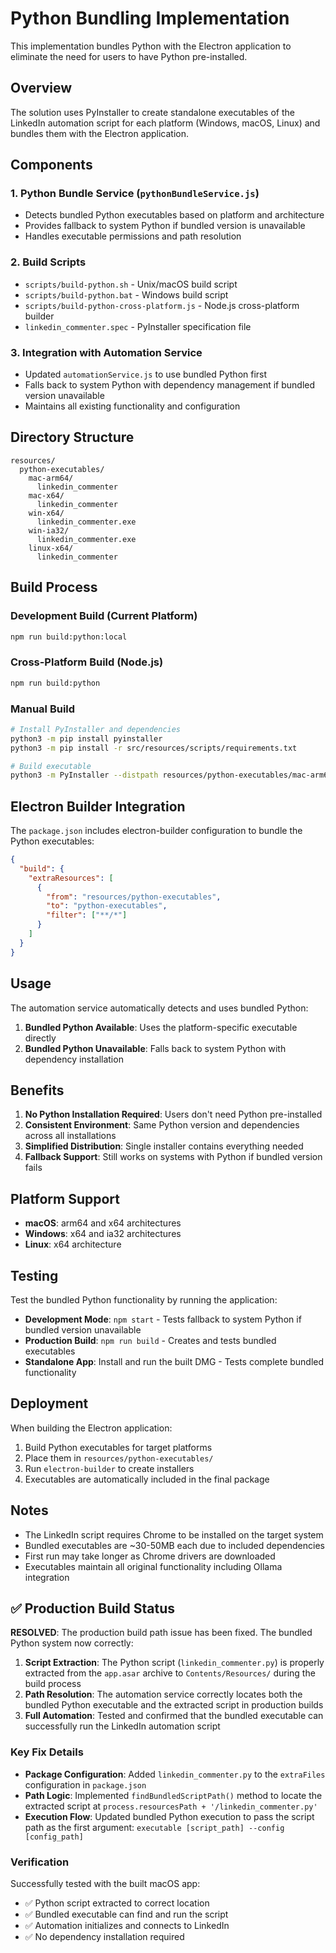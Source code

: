 # Python Bundling Implementation

This implementation bundles Python with the Electron application to eliminate the need for users to have Python pre-installed.

## Overview

The solution uses PyInstaller to create standalone executables of the LinkedIn automation script for each platform (Windows, macOS, Linux) and bundles them with the Electron application.

## Components

### 1. Python Bundle Service (`pythonBundleService.js`)

- Detects bundled Python executables based on platform and architecture
- Provides fallback to system Python if bundled version is unavailable
- Handles executable permissions and path resolution

### 2. Build Scripts

- `scripts/build-python.sh` - Unix/macOS build script
- `scripts/build-python.bat` - Windows build script
- `scripts/build-python-cross-platform.js` - Node.js cross-platform builder
- `linkedin_commenter.spec` - PyInstaller specification file

### 3. Integration with Automation Service

- Updated `automationService.js` to use bundled Python first
- Falls back to system Python with dependency management if bundled version unavailable
- Maintains all existing functionality and configuration

## Directory Structure

```
resources/
  python-executables/
    mac-arm64/
      linkedin_commenter
    mac-x64/
      linkedin_commenter
    win-x64/
      linkedin_commenter.exe
    win-ia32/
      linkedin_commenter.exe
    linux-x64/
      linkedin_commenter
```

## Build Process

### Development Build (Current Platform)

```bash
npm run build:python:local
```

### Cross-Platform Build (Node.js)

```bash
npm run build:python
```

### Manual Build

```bash
# Install PyInstaller and dependencies
python3 -m pip install pyinstaller
python3 -m pip install -r src/resources/scripts/requirements.txt

# Build executable
python3 -m PyInstaller --distpath resources/python-executables/mac-arm64 linkedin_commenter.spec
```

## Electron Builder Integration

The `package.json` includes electron-builder configuration to bundle the Python executables:

```json
{
  "build": {
    "extraResources": [
      {
        "from": "resources/python-executables",
        "to": "python-executables",
        "filter": ["**/*"]
      }
    ]
  }
}
```

## Usage

The automation service automatically detects and uses bundled Python:

1. **Bundled Python Available**: Uses the platform-specific executable directly
2. **Bundled Python Unavailable**: Falls back to system Python with dependency installation

## Benefits

1. **No Python Installation Required**: Users don't need Python pre-installed
2. **Consistent Environment**: Same Python version and dependencies across all installations
3. **Simplified Distribution**: Single installer contains everything needed
4. **Fallback Support**: Still works on systems with Python if bundled version fails

## Platform Support

- **macOS**: arm64 and x64 architectures
- **Windows**: x64 and ia32 architectures
- **Linux**: x64 architecture

## Testing

Test the bundled Python functionality by running the application:

- **Development Mode**: `npm start` - Tests fallback to system Python if bundled version unavailable
- **Production Build**: `npm run build` - Creates and tests bundled executables
- **Standalone App**: Install and run the built DMG - Tests complete bundled functionality

## Deployment

When building the Electron application:

1. Build Python executables for target platforms
2. Place them in `resources/python-executables/`
3. Run `electron-builder` to create installers
4. Executables are automatically included in the final package

## Notes

- The LinkedIn script requires Chrome to be installed on the target system
- Bundled executables are ~30-50MB each due to included dependencies
- First run may take longer as Chrome drivers are downloaded
- Executables maintain all original functionality including Ollama integration

## ✅ Production Build Status

**RESOLVED**: The production build path issue has been fixed. The bundled Python system now correctly:

1. **Script Extraction**: The Python script (`linkedin_commenter.py`) is properly extracted from the `app.asar` archive to `Contents/Resources/` during the build process
2. **Path Resolution**: The automation service correctly locates both the bundled Python executable and the extracted script in production builds
3. **Full Automation**: Tested and confirmed that the bundled executable can successfully run the LinkedIn automation script

### Key Fix Details

- **Package Configuration**: Added `linkedin_commenter.py` to the `extraFiles` configuration in `package.json`
- **Path Logic**: Implemented `findBundledScriptPath()` method to locate the extracted script at `process.resourcesPath + '/linkedin_commenter.py'`
- **Execution Flow**: Updated bundled Python execution to pass the script path as the first argument: `executable [script_path] --config [config_path]`

### Verification

Successfully tested with the built macOS app:

- ✅ Python script extracted to correct location
- ✅ Bundled executable can find and run the script
- ✅ Automation initializes and connects to LinkedIn
- ✅ No dependency installation required
